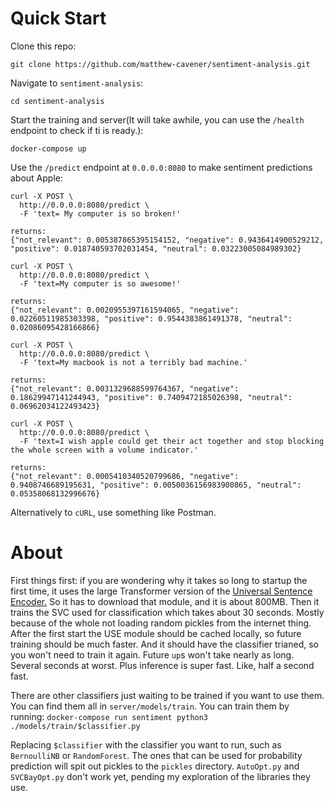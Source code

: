 # Quick Start
Clone this repo:

`git clone https://github.com/matthew-cavener/sentiment-analysis.git`

Navigate to `sentiment-analysis`:

`cd sentiment-analysis`

Start the training and server(It will take awhile, you can use the `/health` endpoint to check if ti is ready.):

`docker-compose up`

Use the `/predict` endpoint at `0.0.0.0:8080` to make sentiment predictions about Apple:
```
curl -X POST \
  http://0.0.0.0:8080/predict \
  -F 'text= My computer is so broken!'

returns:
{"not_relevant": 0.005387865395154152, "negative": 0.9436414900529212, "positive": 0.018740593702031454, "neutral": 0.03223005084989302}

curl -X POST \
  http://0.0.0.0:8080/predict \
  -F 'text=My computer is so awesome!'

returns:
{"not_relevant": 0.0020955397161594065, "negative": 0.02260511985303398, "positive": 0.9544383861491378, "neutral": 0.02086095428166866}

curl -X POST \
  http://0.0.0.0:8080/predict \
  -F 'text=My macbook is not a terribly bad machine.'

returns:
{"not_relevant": 0.0031329688599764367, "negative": 0.18629947141244943, "positive": 0.7409472185026398, "neutral": 0.06962034122493423}

curl -X POST \
  http://0.0.0.0:8080/predict \
  -F 'text=I wish apple could get their act together and stop blocking the whole screen with a volume indicator.'

returns:
{"not_relevant": 0.0005410340520799686, "negative": 0.9408746689195631, "positive": 0.0050036156983900865, "neutral": 0.05358068132996676}
```

Alternatively to `cURL`, use something like Postman.

# About
First things first: if you are wondering why it takes so long to startup the first time, it uses the large Transformer version of the [Universal Sentence Encoder.](https://tfhub.dev/google/universal-sentence-encoder-large/3)
So it has to download that module, and it is about 800MB. Then it trains the SVC used for classification which takes about 30 seconds. Mostly because of the whole not loading random pickles from the internet thing.
After the first start the USE module should be cached locally, so future training should be much faster. And it should have the classifier trianed, so you won't need to train it again. Future `up`s won't take nearly as long. Several seconds at worst. Plus inference is super fast. Like, half a second fast.

There are other classifiers just waiting to be trained if you want to use them. You can find them all in `server/models/train`. You can train them by running:
`docker-compose run sentiment python3 ./models/train/$classifier.py`

Replacing `$classifier` with the classifier you want to run, such as `BernoulliNB` or `RandomForest`. The ones that can be used for probability prediction will spit out pickles to the `pickles` directory.
 `AutoOpt.py` and `SVCBayOpt.py` don't work yet, pending my exploration of the libraries they use.

